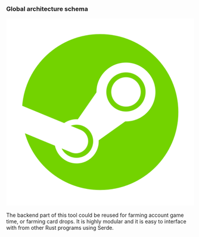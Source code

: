 ### Global architecture schema

![Architectural software schema](/assets/icon_native.png)

The backend part of this tool could be reused for farming account game time, or farming card drops.
It is highly modular and it is easy to interface with from other Rust programs using Serde.